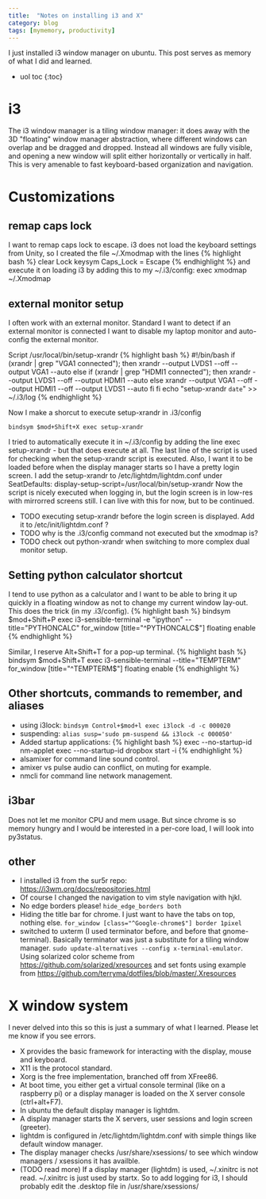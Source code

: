 ```yaml
---
title:  "Notes on installing i3 and X"
category: blog
tags: [mymemory, productivity]
---
```


I just installed i3 window manager on ubuntu. This post serves as memory of what I did and learned.

* uol toc
{:toc}

# i3

The i3 window manager is a tiling window manager: it does away with the 3D "floating" window manager abstraction,
where different windows can overlap and be dragged and dropped.
Instead all windows are fully visible, and opening a new window will split either horizontally or vertically in half.
This is very amenable to fast keyboard-based organization and navigation.

# Customizations

## remap caps lock

I want to remap caps lock to escape.
i3 does not load the keyboard settings from Unity, so I created the file ~/.Xmodmap with the lines
{% highlight bash %}
clear Lock
keysym Caps_Lock = Escape
{% endhighlight %}
and execute it on loading i3 by adding this to my ~/.i3/config:
exec xmodmap ~/.Xmodmap

## external monitor setup

I often work with an external monitor.
Standard I want to detect if an external monitor is connected I want to disable my laptop monitor and auto-config the external monitor.

Script /usr/local/bin/setup-xrandr
{% highlight bash %}
#!/bin/bash
if (xrandr | grep "VGA1 connected"); then
    xrandr --output LVDS1 --off --output VGA1 --auto
else
    if (xrandr | grep "HDMI1 connected"); then
        xrandr --output LVDS1 --off --output HDMI1 --auto
    else
        xrandr --output VGA1 --off --output HDMI1 --off --output LVDS1 --auto
    fi
fi
echo "setup-xrandr `date`" >> ~/.i3/log
{% endhighlight %}

Now I make a shorcut to execute setup-xrandr in .i3/config

```
bindsym $mod+Shift+X exec setup-xrandr
```

I tried to automatically execute it in ~/.i3/config by adding the line exec setup-xrandr - but that does execute at all.
The last line of the script is used for checking when the setup-xrandr script is executed.
Also, I want it to be loaded before when the display manager starts so I have a pretty login screen.
I add the setup-xrandr to /etc/lightdm/lightdm.conf under SeatDefaults:
display-setup-script=/usr/local/bin/setup-xrandr
Now the script is nicely executed when logging in, but the login screen is in low-res with mirrorred screens still.
I can live with this for now, but to be continued.

+ TODO executing setup-xrandr before the login screen is displayed. Add it to /etc/init/lightdm.conf ?
+ TODO why is the .i3/config command not executed but the xmodmap is?
+ TODO check out python-xrandr when switching to more complex dual monitor setup.

## Setting python calculator shortcut
I tend to use python as a calculator and I want to be able to bring it up quickly in a floating window as not to change my current window lay-out.
This does the trick (in my .i3/config).
{% highlight bash %}
bindsym $mod+Shift+P exec i3-sensible-terminal -e "ipython" --title="PYTHONCALC"
for_window [title="^PYTHONCALC$"] floating enable
{% endhighlight %}

Similar, I reserve Alt+Shift+T for a pop-up terminal.
{% highlight bash %}
bindsym $mod+Shift+T exec i3-sensible-terminal --title="TEMPTERM"
for_window [title="^TEMPTERM$"] floating enable
{% endhighlight %}

## Other shortcuts, commands to remember, and aliases

+ using i3lock: ```bindsym Control+$mod+l exec i3lock -d -c 000020```
+ suspending: ```alias susp='sudo pm-suspend && i3lock -c 000050'```
+ Added startup applications:
{% highlight bash %}
    exec --no-startup-id nm-applet
    exec --no-startup-id dropbox start -i
{% endhighlight %}
+ alsamixer for command line sound control.
+ amixer vs pulse audio can conflict, on muting for example.
+ nmcli for command line network management.

## i3bar
Does not let me monitor CPU and mem usage.
But since chrome is so memory hungry and I would be interested in a per-core load, I will look into py3status.

## other

+ I installed i3 from the sur5r repo: https://i3wm.org/docs/repositories.html
+ Of course I changed the navigation to vim style navigation with hjkl.
+ No edge borders please! ```hide_edge_borders both```
+ Hiding the title bar for chrome. I just want to have the tabs on top, nothing else. ```for_window [class="^Google-chrome$"] border 1pixel```
+ switched to uxterm (I used terminator before, and before that gnome-terminal). Basically terminator was just a substitute for a tiling window manager. ```sudo update-alternatives --config x-terminal-emulator```. Using solarized color scheme from https://github.com/solarized/xresources and set fonts using example from https://github.com/terryma/dotfiles/blob/master/.Xresources

# X window system
I never delved into this so this is just a summary of what I learned. Please let me know if you see errors.

+ X provides the basic framework for interacting with the display, mouse and keyboard.
+ X11 is the protocol standard.
+ Xorg is the free implementation, branched off from XFree86.
+ At boot time, you either get a virtual console terminal (like on a raspberry pi) or a display manager is loaded on the X server console (ctrl+alt+F7).
+ In ubuntu the default display manager is lightdm.
+ A display manager starts the X servers, user sessions and login screen (greeter).
+ lightdm is configured in /etc/lightdm/lightdm.conf with simple things like default window manager.
+ The display manager checks /usr/share/xsessions/ to see which window managers / xsessions it has availble.
+ (TODO read more) If a display manager (lightdm) is used, ~/.xinitrc is not read. ~/.xinitrc is just used by startx. So to add logging for i3, I should probably edit the .desktop file in /usr/share/xsessions/
